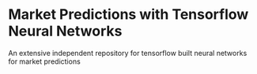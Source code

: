 # Market Predictions with Tensorflow Neural Networks
An extensive independent repository for tensorflow built neural networks for market predictions


